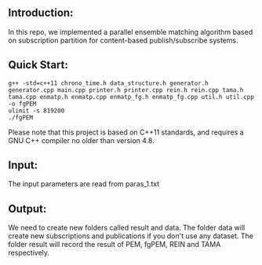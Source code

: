 ## Introduction: 

In this repo, we implemented a parallel ensemble matching algorithm based on subscription partition for
content-based publish/subscribe systems. 

## Quick Start: 

```
g++ -std=c++11 chrono_time.h data_structure.h generator.h generator.cpp main.cpp printer.h printer.cpp rein.h rein.cpp tama.h tama.cpp enmatp.h enmatp.cpp enmatp_fg.h enmatp_fg.cpp util.h util.cpp -o fgPEM
ulimit -s 819200
./fgPEM
```

Please note that this project is based on C++11 standards, and requires a GNU C++ compiler no older than version 4.8.


## Input: 
The input parameters are read from paras_1.txt


## Output: 

We need to create new folders called result and data. The folder data will create new subscriptions and publications if you don't use any dataset. The folder result will record the result of PEM, fgPEM, REIN and TAMA respectively.